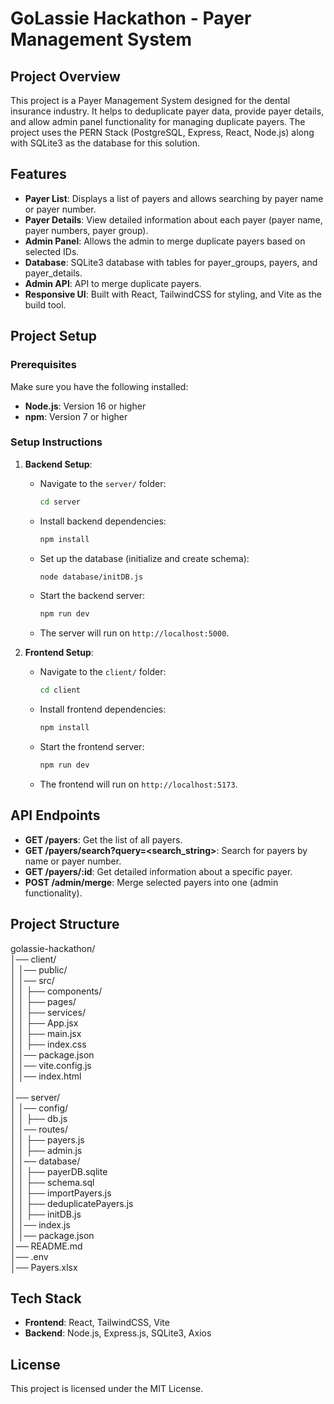 # GoLassie Hackathon - Payer Management System

## Project Overview
This project is a Payer Management System designed for the dental insurance industry. It helps to deduplicate payer data, provide payer details, and allow admin panel functionality for managing duplicate payers. The project uses the PERN Stack (PostgreSQL, Express, React, Node.js) along with SQLite3 as the database for this solution.

## Features
- **Payer List**: Displays a list of payers and allows searching by payer name or payer number.
- **Payer Details**: View detailed information about each payer (payer name, payer numbers, payer group).
- **Admin Panel**: Allows the admin to merge duplicate payers based on selected IDs.
- **Database**: SQLite3 database with tables for payer_groups, payers, and payer_details.
- **Admin API**: API to merge duplicate payers.
- **Responsive UI**: Built with React, TailwindCSS for styling, and Vite as the build tool.

## Project Setup

### Prerequisites
Make sure you have the following installed:
- **Node.js**: Version 16 or higher
- **npm**: Version 7 or higher

### Setup Instructions
1. **Backend Setup**:
   - Navigate to the `server/` folder:
     ```bash
     cd server
     ```
   - Install backend dependencies:
     ```bash
     npm install
     ```
   - Set up the database (initialize and create schema):
     ```bash
     node database/initDB.js
     ```
   - Start the backend server:
     ```bash
     npm run dev
     ```
   - The server will run on `http://localhost:5000`.

2. **Frontend Setup**:
   - Navigate to the `client/` folder:
     ```bash
     cd client
     ```
   - Install frontend dependencies:
     ```bash
     npm install
     ```
   - Start the frontend server:
     ```bash
     npm run dev
     ```
   - The frontend will run on `http://localhost:5173`.

## API Endpoints
- **GET /payers**: Get the list of all payers.
- **GET /payers/search?query=<search_string>**: Search for payers by name or payer number.
- **GET /payers/:id**: Get detailed information about a specific payer.
- **POST /admin/merge**: Merge selected payers into one (admin functionality).

## Project Structure
golassie-hackathon/<br>
│── client/                       <br>
│   │── public/                   <br>
│   │── src/                      <br>
│   │   ├── components/           <br>
│   │   ├── pages/                <br>
│   │   ├── services/             <br>
│   │   ├── App.jsx               <br>
│   │   ├── main.jsx              <br>
│   │   ├── index.css             <br>
│   │── package.json              <br>
│   │── vite.config.js            <br>
│   │── index.html                <br>
│<br>
│── server/                       <br>
│   │── config/                   <br>
│   │   ├── db.js                 <br>
│   │── routes/                   <br>
│   │   ├── payers.js             <br>
│   │   ├── admin.js              <br>
│   │── database/                 <br>
│   │   ├── payerDB.sqlite        <br>
│   │   ├── schema.sql            <br>
│   │   ├── importPayers.js       <br>
│   │   ├── deduplicatePayers.js  <br>
│   │   ├── initDB.js             <br>
│   │── index.js                  <br>
│   │── package.json              <br>
│── README.md                     <br>
│── .env                          <br>
│── Payers.xlsx                   <br>


## Tech Stack
- **Frontend**: React, TailwindCSS, Vite
- **Backend**: Node.js, Express.js, SQLite3, Axios

## License
This project is licensed under the MIT License.
